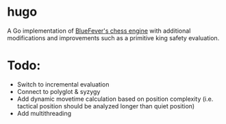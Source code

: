 # hugo
A Go implementation of [BlueFever's chess engine](https://www.youtube.com/watch?v=bGAfaepBco4&list=PLZ1QII7yudbc-Ky058TEaOstZHVbT-2hg) 
with additional modifications and improvements such as a primitive king safety evaluation. 

# Todo:
* Switch to incremental evaluation
* Connect to polyglot & syzygy
* Add dynamic movetime calculation based on position complexity (i.e. tactical position should be analyzed longer than quiet position)
* Add multithreading
